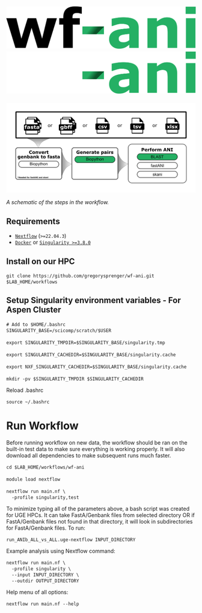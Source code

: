 # ![wf-ani](images/wf-ani_logo_light.png#gh-light-mode-only) ![wf-ani](images/wf-ani_logo_dark.png#gh-dark-mode-only)

![workflow](images/wf-ani_workflow.png)

_A schematic of the steps in the workflow._

## Requirements

- [`Nextflow`](https://www.nextflow.io/docs/latest/getstarted.html#installation) (`>=22.04.3`)
- [`Docker`](https://docs.docker.com/engine/installation/) or [`Singularity >=3.8.0`](https://www.sylabs.io/guides/3.0/user-guide/)

## Install on our HPC

```
git clone https://github.com/gregorysprenger/wf-ani.git $LAB_HOME/workflows
```

## Setup Singularity environment variables - For Aspen Cluster

```
# Add to $HOME/.bashrc
SINGULARITY_BASE=/scicomp/scratch/$USER

export SINGULARITY_TMPDIR=$SINGULARITY_BASE/singularity.tmp

export SINGULARITY_CACHEDIR=$SINGULARITY_BASE/singularity.cache

export NXF_SINGULARITY_CACHEDIR=$SINGULARITY_BASE/singularity.cache

mkdir -pv $SINGULARITY_TMPDIR $SINGULARITY_CACHEDIR
```

Reload .bashrc

```
source ~/.bashrc
```

# Run Workflow

Before running workflow on new data, the workflow should be ran on the built-in test data to make sure everything is working properly. It will also download all dependencies to make subsequent runs much faster.

```
cd $LAB_HOME/workflows/wf-ani

module load nextflow

nextflow run main.nf \
  -profile singularity,test
```

To minimize typing all of the parameters above, a bash script was created for UGE HPCs. It can take FastA/Genbank files from selected directory OR if FastA/Genbank files not found in that directory, it will look in subdirectories for FastA/Genbank files. To run:

```
run_ANIb_ALL_vs_ALL.uge-nextflow INPUT_DIRECTORY
```

Example analysis using Nextflow command:

```
nextflow run main.nf \
  -profile singularity \
  --input INPUT_DIRECTORY \
  --outdir OUTPUT_DIRECTORY
```

Help menu of all options:

```
nextflow run main.nf --help
```
